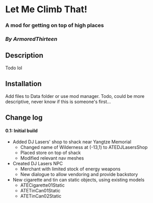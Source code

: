 # Let Me Climb That!
### A mod for getting on top of high places
### *By ArmoredThirteen*


## Description
Todo lol


## Installation
Add files to Data folder or use mod manager.
Todo, could be more descriptive, never know if this is someone's first...


## Change log
#### 0.1: Initial build
- Added DJ Lasers' shop to shack near Yangtze Memorial
	- Changed name of Wilderness at (-13,1) to ATEDJLasersShop
	- Placed store on top of shack
	- Modified relevant nav meshes
- Created DJ Lasers NPC
	- Merchant with limited stock of energy weapons
	- New dialogue to allow vendoring and provide backstory
- New cigarette and tin can static objects, using existing models
	- ATECigarette01Static
	- ATETinCan01Static
	- ATETinCan02Static